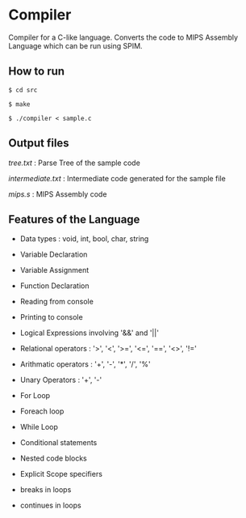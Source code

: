 # Compiler

Compiler for a C-like language. Converts the code to MIPS Assembly Language which can be run using SPIM.

## How to run

	$ cd src

	$ make

	$ ./compiler < sample.c

## Output files

*tree.txt* : Parse Tree of the sample code

*intermediate.txt* : Intermediate code generated for the sample file

*mips.s* : MIPS Assembly code

## Features of the Language

* Data types : void, int, bool, char, string

* Variable Declaration

* Variable Assignment

* Function Declaration

* Reading from console

* Printing to console

* Logical Expressions involving '&&' and '||'

* Relational operators : '>', '<', '>=', '<=', '==', '<>', '!='

* Arithmatic operators : '+', '-', '*', '/', '%'

* Unary Operators : '+', '-'

* For Loop

* Foreach loop

* While Loop

* Conditional statements

* Nested code blocks

* Explicit Scope specifiers

* breaks in loops

* continues in loops

